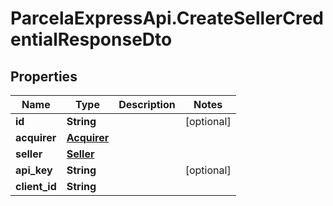 # ParcelaExpressApi.CreateSellerCredentialResponseDto

## Properties

Name | Type | Description | Notes
------------ | ------------- | ------------- | -------------
**id** | **String** |  | [optional] 
**acquirer** | [**Acquirer**](Acquirer.md) |  | 
**seller** | [**Seller**](Seller.md) |  | 
**api_key** | **String** |  | [optional] 
**client_id** | **String** |  | 



